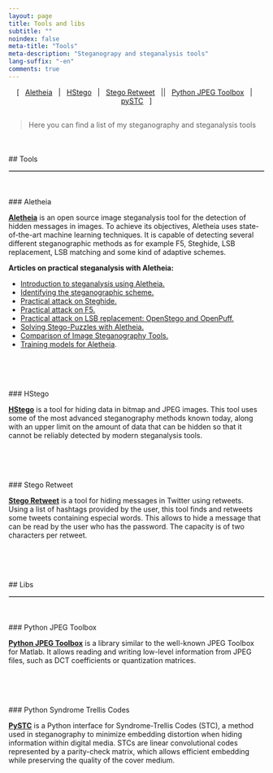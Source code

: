 ```yaml
---
layout: page
title: Tools and libs
subtitle: "" 
noindex: false
meta-title: "Tools"
meta-description: "Steganograpy and steganalysis tools"
lang-suffix: "-en"
comments: true
---
```



<style>
    [id]::before {
        content: '';
        display: block;
        height:      70px;
        margin-top: -70px;
        visibility: hidden;
    }
</style>


<center style='margin-bottom:30px'>
[ &nbsp; <a href='#aletheia'>Aletheia</a> &nbsp;
| &nbsp; <a href='#hstego'>HStego</a> &nbsp;  
| &nbsp; <a href='#stego-retweet'>Stego Retweet</a> &nbsp; 
|| &nbsp; <a href='#python-jpeg-toolbox'>Python JPEG Toolbox</a> &nbsp;
| &nbsp; <a href='#python-syndrome-trellis-codes'>pySTC</a> &nbsp; ]
</center>




> Here you can find a list of my steganography and steganalysis tools



<div style='margin-bottom:50px'></div>
## Tools
<hr style='border:1px solid #ccc'>

<div style='margin-bottom:50px'></div>
### Aletheia


**[Aletheia](https://github.com/daniellerch/aletheia)** is an open source image steganalysis tool for the detection of hidden messages in images. To achieve its objectives, Aletheia uses state-of-the-art machine learning techniques. It is capable of detecting several different steganographic methods as for example F5, Steghide, LSB replacement, LSB matching and some kind of adaptive schemes.

**Articles on practical steganalysis with Aletheia:**
- [Introduction to steganalysis using Aletheia.](/stego/aletheia/intro-en/)
- [Identifying the steganographic scheme.](/stego/aletheia/identify-en/)
- [Practical attack on Steghide.](/stego/aletheia/steghide-attack-en/)
- [Practical attack on F5.](/stego/aletheia/f5-attack-en/)
- [Practical attack on LSB replacement: OpenStego and OpenPuff.](/stego/aletheia/lsbr-attack-en/)
- [Solving Stego-Puzzles with Aletheia.](/stego/aletheia/stego-puzzles-en/)
- [Comparison of Image Steganography Tools.](/stego/aletheia/tool-comparison-en/)
- [Training models for Aletheia](/stego/aletheia/training-en/).


<div style='margin-top:40px'></div>



<div style='margin-bottom:80px'></div>
### HStego


**[HStego](https://github.com/daniellerch/hstego)** is a tool for hiding data in bitmap and JPEG images. This tool uses some of the most advanced steganography methods known today, along with an upper limit on the amount of data that can be hidden so that it cannot be reliably detected by modern steganalysis tools.

<div style='margin-bottom:80px'></div>
### Stego Retweet

**[Stego Retweet](https://github.com/daniellerch/stego-retweet)** is a tool for hiding messages in Twitter using retweets. Using a list of hashtags provided by the user, this tool finds and retweets some tweets containing especial words. This allows to hide a message that can be read by the user who has the password. The capacity is of two characters per retweet. 


<div style='margin-bottom:50px;margin-top:80px'></div>
## Libs
<hr style='border:1px solid #ccc'>



<div style='margin-bottom:50px'></div>
### Python JPEG Toolbox

**[Python JPEG Toolbox](https://github.com/daniellerch/python-jpeg-toolbox)**  is a library similar to the well-known JPEG Toolbox for Matlab. It allows reading and writing low-level information from JPEG files, such as DCT coefficients or quantization matrices.


<div style='margin-bottom:80px'></div>
### Python Syndrome Trellis Codes

**[PySTC](https://github.com/daniellerch/pySTC)** is a Python interface for Syndrome-Trellis Codes (STC), a method used in steganography to minimize embedding distortion when hiding information within digital media. STCs are linear convolutional codes represented by a parity-check matrix, which allows efficient embedding while preserving the quality of the cover medium.











